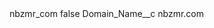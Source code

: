 <?xml version="1.0" encoding="UTF-8"?>
<CustomMetadata xmlns="http://soap.sforce.com/2006/04/metadata" xmlns:xsi="http://www.w3.org/2001/XMLSchema-instance" xmlns:xsd="http://www.w3.org/2001/XMLSchema">
    <label>nbzmr_com</label>
    <protected>false</protected>
    <values>
        <field>Domain_Name__c</field>
        <value xsi:type="xsd:string">nbzmr.com</value>
    </values>
</CustomMetadata>
